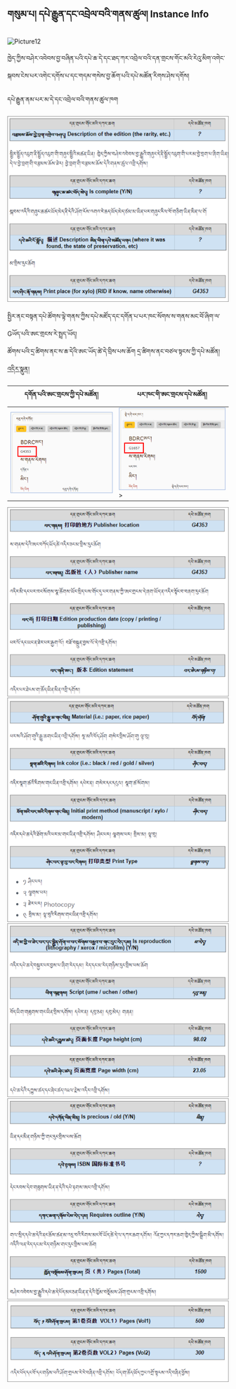 ## གསུམ་པ། དཔེ་རྒྱུན་དང་འབྲེལ་བའི་གནས་ཚུལ། Instance Info

![Picture12](https://github.com/buda-base/budax/assets/28945342/04a0939f-9b08-4269-a316-7d8f1e7caede)


ཁྱེད་ཀྱིས་བཤེར་འབེབས་བྱ་བཞིན་པའི་དཔེ་ཆ་དེ་དང་ཐད་ཀར་འབྲེལ་བའི་དན་གྲངས་གོང་མའི་རེའུ་མིག་འགེང་སྐབས་ངེས་པར་འགེང་དགོས་པ་དང་གདམ་གསེས་བྱ་ཆོག་པའི་དཔེ་མཚོན་རིགས་ཤེས་དགོས། 

དཔེ་རྒྱུན་ནམ་པར་མ་དེ་དང་འབྲེལ་བའི་གནས་ཚུལ་ཁག

![](images/001.PNG)

སྤྱིར་ནང་བསྟན་དཔེ་ཚོགས་ལྟེ་གནས་ཀྱིས་དཔེ་མཛོད་དང་དགོན་པ་པར་ཁང་སོགས་ས་གནས་མང་བོ་ཞིག་ལ་Gཡོད་པའི་ཨང་གྲངས་རེ་སྤྲད་ཡོད། <br />ཚོགས་པའི་དྲ་ཚིགས་ནང་ས་ཆ་དེའི་ཨང་ཡོད་ཚེ་དེ་བྲིས་པས་ཆོག དྲ་ཚིགས་ནང་བཙལ་སྟངས་ཀྱི་དཔེ་མཚོན། [འདིར་སྣུན།](https://www.tbrc.org/?locale=bo#!rid=G4353)

| དགོན་པའི་ཨང་གྲངས་ཀྱི་དཔེ་མཚོན། | པར་ཁང་གི་ཨང་གྲངས་དཔེ་མཚོན།
| - | -
| ![](images/002a.png) | ![](images/002b.png)> |

![](images/003.PNG)
![](images/004.PNG)
![](images/005.PNG)
![](images/006.PNG)
![](images/007.PNG)
